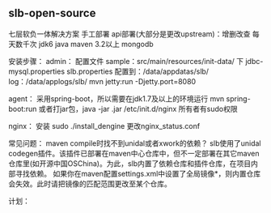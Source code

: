 ## slb-open-source

七层软负一体解决方案
手工部署
api部署(大部分是更改upstream)：增删改查
每天数千次
jdk6
java maven 3.2以上 mongodb

安装步骤：
admin：
配置文件
sample：src/main/resources/init-data/ 下 jdbc-mysql.properties  slb.properties
配置到：/data/appdatas/slb/
log：/data/applogs/slb/
mvn jetty:run -Djetty.port=8080

agent：
采用spring-boot，所以需要在jdk1.7及以上的环境运行
mvn spring-boot:run
或者打jar包，java -jar .jar
/etc/init.d/nginx
所有者有sudo权限

nginx：
安装 sudo ./install_dengine
更改nginx_status.conf


常见问题：
maven compile时找不到unidal或者xwork的依赖？
slb使用了unidal codegen插件。该插件已部署在maven中心仓库中，但不一定部署在其它maven仓库里(如开源中国OSChina)。为此，slb内置了依赖仓库和插件仓库，在项目内部寻找依赖。
如果你在maven配置settings.xml中设置了全局镜像<mirrorOf>*</mirrorOf>，则内置仓库会失效。此时请把镜像的匹配范围更改至某个仓库。


计划：
